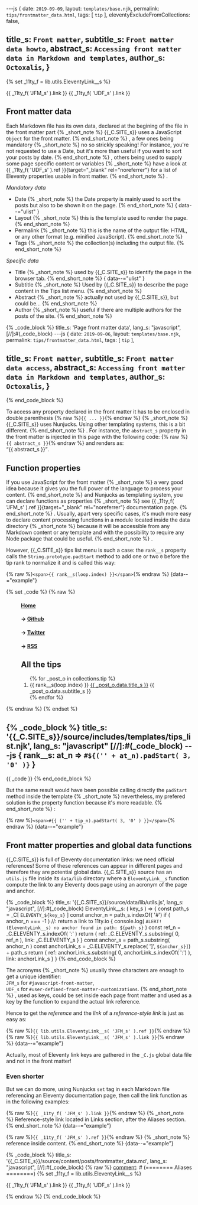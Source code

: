 ---js
{
  date:      `2019-09-09`,
  layout:    `templates/base.njk`,
  permalink: `tips/frontmatter_data.html`,
  tags:      [ `tip` ],
  eleventyExcludeFromCollections: false,

  title_s:    `Front matter`,
  subtitle_s: `Front matter data howto`,
  abstract_s: `Accessing front matter data in Markdown and templates`,
  author_s:   `Octoxalis`,
}
---
[comment]: # (======== Aliases ========)
{% set _11ty_f = lib.utils.EleventyLink__s %}

[comment]: # (======== Links ========)
{{ _11ty_f( 'JFM_s' ).link }}
{{ _11ty_f( 'UDF_s' ).link }}

[comment]: # (======== Post ========)
## Front matter data

Each Markdown file has its own data, declared at the begining of the file in the front matter part
{% _short_note %}
{{_C.SITE_s}} uses a JavaScript `Object` for the front matter.
{% end_short_note %}
, a few ones being mandatory
{% _short_note %}
no so strickly speaking! For instance, you're not requested to use a Date, but it's more than useful if you want to sort your posts by date.
{% end_short_note %}
, others being used to supply some page specific content or variables
{% _short_note %}
have a look at {{ _11ty_f( 'UDF_s' ).ref }}{target="_blank" rel="noreferrer"} for a list of Eleventy properties usable in front matter.
{% end_short_note %}
.

*Mandatory data*
+ Date
{% _short_note %}
the Date property is mainly used to sort the posts but also to be shown it on the page.
{% end_short_note %}
{ data--="ulist" }
+ Layout
{% _short_note %}
this is the template used to render the page.
{% end_short_note %}
+ Permalink
{% _short_note %}
this is the name of the output file: HTML, or any other format (e.g. minified JavaScript).
{% end_short_note %}
+ Tags
{% _short_note %}
the collection(s) including the output file.
{% end_short_note %}


*Specific data*
+ Title
{% _short_note %}
used by {{_C.SITE_s}} to identify the page in the browser tab.
{% end_short_note %}
{ data--="ulist" }
+ Subtitle
{% _short_note %}
Used by {{_C.SITE_s}} to describe the page content in the Tips list menu.
{% end_short_note %}
+ Abstract
{% _short_note %}
actually not used by {{_C.SITE_s}}, but could be...
{% end_short_note %}
+ Author
{% _short_note %}
useful if there are multiple authors for the posts of the site.
{% end_short_note %}

{% _code_block %}
    title_s: 'Page front matter data',
    lang_s: "javascript",
[//]:#(_code_block)
---js
{
  date:      `2019-09-06`,
  layout:    `templates/base.njk`,
  permalink: `tips/frontmatter_data.html`,
  tags:      [ `tip` ],

  title_s:     `Front matter`,
  subtitle_s:  `Front matter data access`,
  abstract_s:  `Accessing front matter data in Markdown and templates`,
  author_s:    `Octoxalis`,
}
---
{% end_code_block %}

To access any property declared in the front matter it has to be enclosed in double parenthesis {% raw %}`{{ ... }}`{% endraw %}
{% _short_note %}
{{_C.SITE_s}} uses Nunjucks. Using other templating systems, this is a bit different.
{% end_short_note %}
. For instance, the `abstract_s` property in the front matter is injected in this page with the following code: {% raw %}`{{ abstract_s }}`{% endraw %} and renders as:<br>
<q>{{ abstract_s }}</q>.

## Function properties

If you use JavaScript for the front matter
{% _short_note %}
a very good idea because it gives you the full power of the language to process your content.
{% end_short_note %}
and Nunjucks as templating system, you can declare functions as properties
{% _short_note %}
see {{ _11ty_f( 'JFM_s' ).ref }}{target="_blank" rel="noreferrer"} documentation page.
{% end_short_note %}
. Usually, apart very specific cases, it's much more easy to declare content processing functions in a module located inside the data directory
{% _short_note %}
because it will be accessible from any Markdown content or any template and with the possibility to require any Node package that could be useful.
{% end_short_note %}
.

However, {{_C.SITE_s}} tips list menu is such a case: the `rank__s` property calls the `String.prototype.padStart` method to add one or two `0` before the tip rank to normalize it and is called this way:

{% raw %}`<span>{{ rank__s(loop.index) }}</span>`{% endraw %}
{data--="example"}

[comment]: # (======== Escape Nunjucks ========)
{% set _code %}
{% raw %}
<menu data--="tips_menu">
  <h4><a href="{{ settings.url_s }}">Home</a></h4>
  <h4>→ <a href="{{ settings.git_s }}" target="_blank" rel="noreferrer">Github</a></h4>
  <h4>→ <a href="{{ settings.twi_s }}" target="_blank" rel="noreferrer">Twitter</a></h4>
  <h4>→ <a href="{{ settings.rss_s }}" target="_blank">RSS</a></h4>
  <h2 data--="tips_order">All the tips</h2>
  <ol data--="tips_list">
  {% for _post_o in collections.tip %}
    <li data--="tips_item">
      <span>{{ rank__s(loop.index) }}</span>
      <a href="{{ _post_o.url | url }}">{{ _post_o.data.title_s }}</a>
      <span>{{ _post_o.data.subtitle_s }}</span>
    </li>
  {% endfor %}
  </ol>
</menu>
{% endraw %}
{% endset %}

{% _code_block %}
    title_s: '{{_C.SITE_s}}/source/includes/templates/tips_list.njk',
    lang_s: "javascript"
[//]:#(_code_block)
---js
{
  rank__s: at_n => `#${('' + at_n).padStart( 3, '0' )}`
}
---
{{ _code }}
{% end_code_block %}

But the same result would have been possible calling directly the `padStart` method inside the template
{% _short_note %}
nevertheless, my prefered solution is the property function because it's more readable.
{% end_short_note %}
:

{% raw %}`<span>#{{ ('' + tip_n).padStart( 3, '0' ) }}</span>`{% endraw %}
{data--="example"}

[comment]: # (======== TODO: ## Front matter variables ========)

## Front matter properties and global data functions

{{_C.SITE_s}} is full of Eleventy documentation links: we need official references! Some of these references can appear in different pages and therefore they are potential global data. {{_C.SITE_s}} source has an `utils.js` file inside its `data/lib` directory where a `EleventyLink__s` function compute the link to any Eleventy docs page using an acronym of the page and anchor.

{% _code_block %}
    title_s: '{{_C.SITE_s}}/source/data/lib/utils.js',
    lang_s: "javascript",
[//]:#(_code_block)
EleventyLink__s: ( key_s ) =>
{
  const path_s = _C[ `ELEVENTY_${key_s}` ]
  const anchor_n = path_s.indexOf( '#')
  if ( anchor_n === -1 )    //: return a link to 11ty.io
  {
    console.log( `ALERT! (EleventyLink__s) no anchor found in path: ${path_s}` )
    const ref_n = _C.ELEVENTY_s.indexOf( ':' )
    return { ref: _C.ELEVENTY_s.substring( 0, ref_n ), link: _C.ELEVENTY_s }
  }
  const anchor_s = path_s.substring( anchor_n )
  const anchorLink_s = _C.ELEVENTY_s.replace( ']', `${anchor_s}]`) + path_s
  return { ref: anchorLink_s.substring( 0, anchorLink_s.indexOf( ':') ), link: anchorLink_s }
}
{% end_code_block %}

The acronyms
{% _short_note %}
usually three characters are enough to get a unique identifier:<br>
`JFM_s` for `#javascript-front-matter`,<br>
`UDF_s` for `#user-defined-front-matter-customizations`.
{% end_short_note %}
, used as keys, could be set inside each page front matter and used as a key by the function to expand the actual link reference.

Hence to get the _reference_ and the _link_ of a _reference-style link_ is just as easy as:

{% raw %}`{{ lib.utils.EleventyLink__s( 'JFM_s' ).ref }}`{% endraw %}<br>
{% raw %}`{{ lib.utils.EleventyLink__s( 'JFM_s' ).link }}`{% endraw %}
{data--="example"}

Actually, most of Eleventy link keys are gathered in the `_C.js` global data file and not in the front matter!

### Even shorter

But we can do more, using Nunjucks `set` tag in each Markdown file referencing an Eleventy documentation page, then call the link function as in the following examples:

{% raw %}`{{ _11ty_f( 'JFM_s' ).link }}`{% endraw %}
{% _short_note %}
Reference-style link located in Links section, after the Aliases section.
{% end_short_note %}
{data--="example"}

{% raw %}`{{ _11ty_f( 'JFM_s' ).ref }}`{% endraw %}
{% _short_note %}
reference inside content.
{% end_short_note %}
{data--="example"}

{% _code_block %}
    title_s: '{{_C.SITE_s}}/source/content/posts/frontmatter_data.md',
    lang_s: "javascript",
[//]:#(_code_block)
{% raw %}
[comment]: # (======== Aliases ========)
{% set _11ty_f = lib.utils.EleventyLink__s %}

[comment]: # (======== Links ========)
{{ _11ty_f( 'JFM_s' ).link }}
{{ _11ty_f( 'UDF_s' ).link }}

[comment]: # (======== Post ========)
{% endraw %}
{% end_code_block %}
